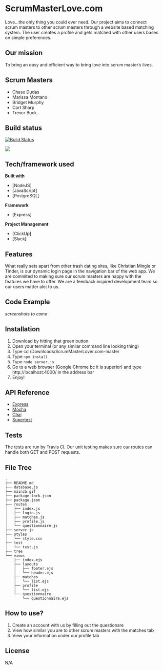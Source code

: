 # ScrumMasterLove.com
Love...the only thing you could ever need. Our project aims to connect scrum masters to other scrum masters through a website based matching system. The user creates a profile and gets matched with other users bases on simple preferences.

## Our mission
To bring an easy and efficient way to bring love into scrum master’s lives.

## Scrum Masters
- Chase Dudas
- Marissa Montano
- Bridget Murphy
- Cort Sharp
- Trevor Buck

## Build status
[![Build Status](https://travis-ci.org/Yahoooligans/ScrumMasterLove.com.svg?branch=master)](https://travis-ci.org/Yahoooligans/ScrumMasterLove.com)
 
![](http://webapp1.dlib.indiana.edu/virtual_disk_library/index.cgi/4909942/FID2663/common/internet/us.yimg.com/i/ligans/main3b.gif)

## Tech/framework used
<b>Built with</b>
- [NodeJS]
- [JavaScript]
- [PostgreSQL]

<b>Framework</b>
- [Express]

<b>Project Management</b>
 - [ClickUp]
 - [Slack]
 
## Features
What really sets apart from other trash dating sites, like Christian Mingle or Tinder, is our dynamic login page in the navigation bar of the web app. We are commited to making sure our scrum masters are happy with the features we have to offer. We are a feedback inspired development team so our users matter alot to us. 

## Code Example
*screenshots to come*

## Installation

1. Download by hitting that green button 
2. Open your terminal (or any similar command line looking thing)
3. Type cd /Downloads/ScrumMasterLover.com-master
4. Type ```npm install```
5. Type ```node server.js```
6. Go to a web browser (Google Chrome bc it is superior) and type http://localhost:4000/ in the address bar
7. Enjoy!

## API Reference

- [Express](https://expressjs.com/)
- [Mocha](https://mochajs.org/)
- [Chai](https://www.chaijs.com/)
- [Supertest](https://www.npmjs.com/package/supertest)

## Tests
The tests are run by Travis CI. Our unit testing makes sure our routes can handle both GET and POST requests.

## File Tree
```
.
├── README.md
├── database.js
├── main3b.gif
├── package-lock.json
├── package.json
├── routes
│   ├── index.js
│   ├── login.js
│   ├── matches.js
│   ├── profile.js
│   └── questionnaire.js
├── server.js
├── styles
│   └── style.css
├── test
│   └── test.js
├── tree
└── views
    ├── index.ejs
    ├── layouts
    │   ├── footer.ejs
    │   └── header.ejs
    ├── matches
    │   └── list.ejs
    ├── profile
    │   └── list.ejs
    └── questionnaire
        └── questionnaire.ejs
```
## How to use?
1. Create an account with us by filling out the questionare
2. View how similar you are  to other scrum masters with the matches tab
3. View your information under our profile tab 

## License
N/A
